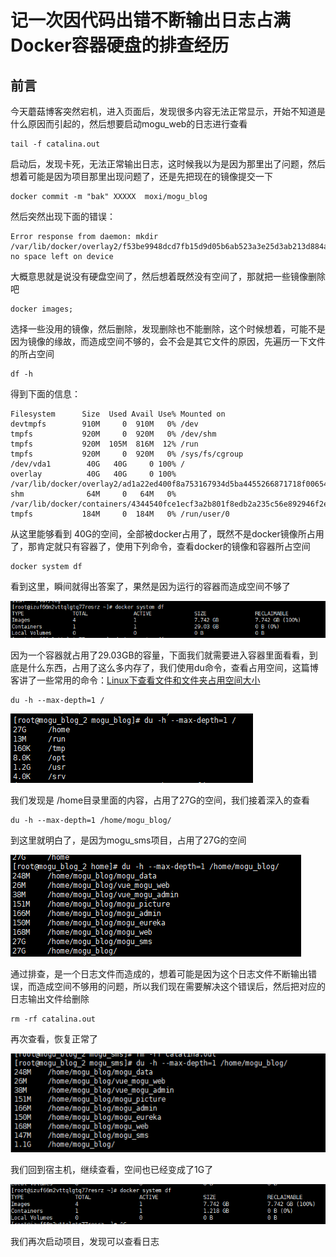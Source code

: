 # 记一次因代码出错不断输出日志占满Docker容器硬盘的排查经历

## 前言

今天蘑菇博客突然宕机，进入页面后，发现很多内容无法正常显示，开始不知道是什么原因而引起的，然后想要启动mogu_web的日志进行查看

```
tail -f catalina.out
```

启动后，发现卡死，无法正常输出日志，这时候我以为是因为那里出了问题，然后想着可能是因为项目那里出现问题了，还是先把现在的镜像提交一下

```
docker commit -m "bak" XXXXX  moxi/mogu_blog
```

然后突然出现下面的错误：

```
Error response from daemon: mkdir /var/lib/docker/overlay2/f53be9948dcd7fb15d9d05b6ab523a3e25d3ab213d884a2282dea4dfd5bb8059: no space left on device
```

大概意思就是说没有硬盘空间了，然后想着既然没有空间了，那就把一些镜像删除吧

```
docker images;
```

选择一些没用的镜像，然后删除，发现删除也不能删除，这个时候想着，可能不是因为镜像的缘故，而造成空间不够的，会不会是其它文件的原因，先遍历一下文件的所占空间

```
df -h
```

得到下面的信息：

```
Filesystem      Size  Used Avail Use% Mounted on
devtmpfs        910M     0  910M   0% /dev
tmpfs           920M     0  920M   0% /dev/shm
tmpfs           920M  105M  816M  12% /run
tmpfs           920M     0  920M   0% /sys/fs/cgroup
/dev/vda1        40G   40G     0 100% /
overlay          40G   40G     0 100% /var/lib/docker/overlay2/ad1a22ed400f8a753167934d5ba4455266871718f00654038ba6b59b3b8e26bc/merged
shm              64M     0   64M   0% /var/lib/docker/containers/4344540fce1ecf3a2b801f8edb2a235c56e892946f2ea517a408467fdffb2174/shm
tmpfs           184M     0  184M   0% /run/user/0
```

从这里能够看到 40G的空间，全部被docker占用了，既然不是docker镜像所占用了，那肯定就只有容器了，使用下列命令，查看docker的镜像和容器所占空间

```
docker system df
```

看到这里，瞬间就得出答案了，果然是因为运行的容器而造成空间不够了

![image-20200107220623904](images/image-20200107220623904.png)

因为一个容器就占用了29.03GB的容量，下面我们就需要进入容器里面看看，到底是什么东西，占用了这么多内存了，我们使用du命令，查看占用空间，这篇博客讲了一些常用的命令：[Linux下查看文件和文件夹占用空间大小](http://moguit.cn/#/info?blogUid=511728a04972c18865dc4b7a52feddd0)

```
du -h --max-depth=1 /
```

![image-20200107220734387](images/image-20200107220734387.png)

我们发现是 /home目录里面的内容，占用了27G的空间，我们接着深入的查看

```
du -h --max-depth=1 /home/mogu_blog/
```

到这里就明白了，是因为mogu_sms项目，占用了27G的空间

![image-20200107221131603](images/image-20200107221131603.png)

通过排查，是一个日志文件而造成的，想着可能是因为这个日志文件不断输出错误，而造成空间不够用的问题，所以我们现在需要解决这个错误后，然后把对应的日志输出文件给删除

```
rm -rf catalina.out
```

再次查看，恢复正常了

![image-20200107221812359](images/image-20200107221812359.png)

我们回到宿主机，继续查看，空间也已经变成了1G了

![image-20200107221950421](images/image-20200107221950421.png)

我们再次启动项目，发现可以查看日志